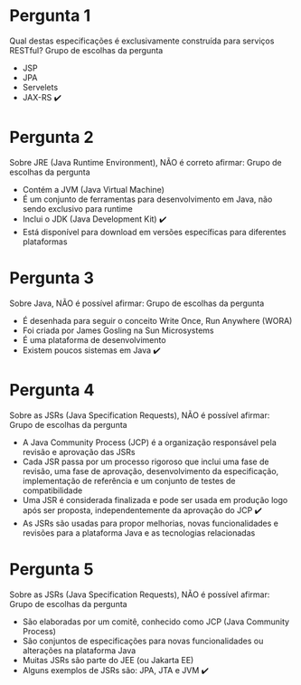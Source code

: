 # Pergunta 1
Qual destas especificações é exclusivamente construída para serviços RESTful?
Grupo de escolhas da pergunta

- JSP
- JPA
- Servelets
- JAX-RS :heavy_check_mark: 


# Pergunta 2
Sobre JRE (Java Runtime Environment), NÃO é correto afirmar:
Grupo de escolhas da pergunta

- Contém a JVM (Java Virtual Machine)
- É um conjunto de ferramentas para desenvolvimento em Java, não sendo exclusivo para runtime
- Inclui o JDK (Java Development Kit) :heavy_check_mark: 
- Está disponível para download em versões específicas para diferentes plataformas

# Pergunta 3
Sobre Java, NÃO é possível afirmar:
Grupo de escolhas da pergunta

- É desenhada para seguir o conceito Write Once, Run Anywhere (WORA)
- Foi criada por James Gosling na Sun Microsystems
- É uma plataforma de desenvolvimento
- Existem poucos sistemas em Java  :heavy_check_mark: 

# Pergunta 4
Sobre as JSRs (Java Specification Requests), NÃO é possível afirmar:
Grupo de escolhas da pergunta

- A Java Community Process (JCP) é a organização responsável pela revisão e aprovação das JSRs
- Cada JSR passa por um processo rigoroso que inclui uma fase de revisão, uma fase de aprovação, desenvolvimento da especificação, implementação de referência e um conjunto de testes de compatibilidade
- Uma JSR é considerada finalizada e pode ser usada em produção logo após ser proposta, independentemente da aprovação do JCP  :heavy_check_mark: 
- As JSRs são usadas para propor melhorias, novas funcionalidades e revisões para a plataforma Java e as tecnologias relacionadas

# Pergunta 5
Sobre as JSRs (Java Specification Requests), NÃO é possível afirmar:
Grupo de escolhas da pergunta

- São elaboradas por um comitê, conhecido como JCP (Java Community Process)
- São conjuntos de especificações para novas funcionalidades ou alterações na plataforma Java
- Muitas JSRs são parte do JEE (ou Jakarta EE)
- Alguns exemplos de JSRs são: JPA, JTA e JVM  :heavy_check_mark: 
